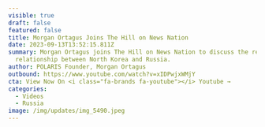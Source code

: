 ```yaml
---
visible: true
draft: false
featured: false
title: Morgan Ortagus Joins The Hill on News Nation
date: 2023-09-13T13:52:15.811Z
summary: Morgan Ortagus joins The Hill on News Nation to discuss the rekindled
  relationship between North Korea and Russia.
author: POLARIS Founder, Morgan Ortagus
outbound: https://www.youtube.com/watch?v=xIDPwjxWMjY
cta: View Now On <i class="fa-brands fa-youtube"></i> Youtube →
categories:
  - Videos
  - Russia
image: /img/updates/img_5490.jpeg
---
```


